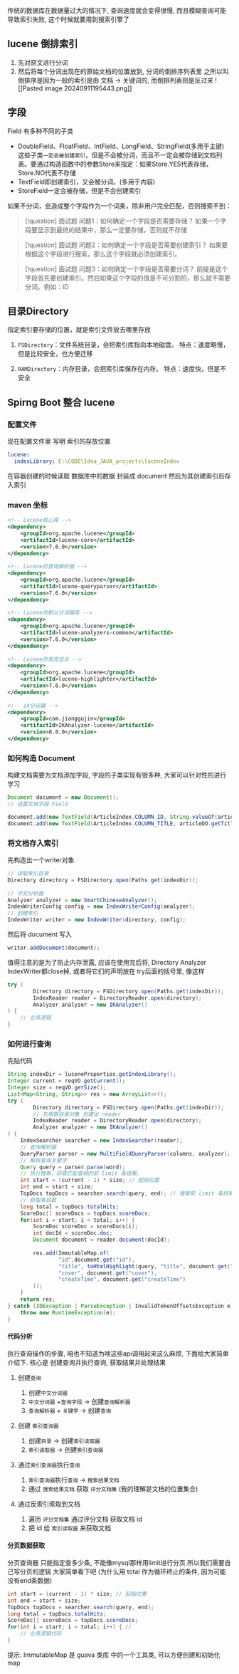传统的数据库在数据量过大的情况下, 查询速度就会变得很慢, 而且模糊查询可能导致索引失败, 这个时候就要用到搜索引擎了

## lucene 倒排索引
1. 先对原文进行分词
2. 然后将每个分词出现在的原始文档的位置放到, 分词的倒排序列表里
之所以叫倒排序是因为一般的索引是由 文档 -> 关键词的, 而倒排列表则是反过来
![[Pasted image 20240911195443.png]]


## 字段 
Field 有多种不同的子类
- DoubleField、FloatField、IntField、LongField、StringField(多用于主键) 这些子类`一定会被创建索引`，但是不会被分词，而且不一定会被存储到文档列表。要通过构造函数中的参数Store来指定：如果Store.YES代表存储，Store.NO代表不存储
- TextField即创建索引，又会被分词。(多用于内容)
- StoreField一定会被存储，但是不会创建索引

如果不分词，会造成整个字段作为一个词条，除非用户完全匹配，否则搜索不到：

> [!question] 面试题
问题1：如何确定一个字段是否需要存储？
如果一个字段要显示到最终的结果中，那么一定要存储，否则就不存储

> [!question]  面试题
>问题2：如何确定一个字段是否需要创建索引？
如果要根据这个字段进行搜索，那么这个字段就必须创建索引。

> [!question] 面试题
问题3：如何确定一个字段是否需要分词？
前提是这个字段首先要创建索引。然后如果这个字段的值是不可分割的，那么就不需要分词。例如：ID



## 目录Directory
指定索引要存储的位置，就是索引文件放去哪里存放
1. `FSDirectory`：文件系统目录，会把索引库指向本地磁盘。
  特点：速度略慢，但是比较安全，也方便迁移

2. `RAMDirectory`：内存目录，会把索引库保存在内存。
特点：速度快，但是不安全


## Spirng Boot 整合 lucene

### 配置文件
现在配置文件里 写明 索引的存放位置
```yml
lucene:  
  indexLibrary: E:\CODE\Idea_JAVA_projects\luceneIndex
```
在容器创建的时候读取 数据库中的数据 封装成 document 然后为其创建索引后存入索引

### maven 坐标
```xml
<!-- Lucene核心库 -->  
<dependency>  
    <groupId>org.apache.lucene</groupId>  
    <artifactId>lucene-core</artifactId>  
    <version>7.6.0</version>  
</dependency>  
  
<!-- Lucene的查询解析器 -->  
<dependency>  
    <groupId>org.apache.lucene</groupId>  
    <artifactId>lucene-queryparser</artifactId>  
    <version>7.6.0</version>  
</dependency>  
  
<!-- Lucene的默认分词器库 -->  
<dependency>  
    <groupId>org.apache.lucene</groupId>  
    <artifactId>lucene-analyzers-common</artifactId>  
    <version>7.6.0</version>  
</dependency>  
  
<!-- Lucene的高亮显示 -->  
<dependency>  
    <groupId>org.apache.lucene</groupId>  
    <artifactId>lucene-highlighter</artifactId>  
    <version>7.6.0</version>  
</dependency>  
  
<!-- ik分词器 -->  
<dependency>  
    <groupId>com.jianggujin</groupId>  
    <artifactId>IKAnalyzer-lucene</artifactId>  
    <version>8.0.0</version>  
</dependency>
```

### 如何构造 Document
构建文档需要为文档添加字段, 字段的子类实现有很多种, 大家可以针对性的进行学习
```java
Document document = new Document();  
// 设置文档字段 Field

document.add(new TextField(ArticleIndex.COLUMN_ID, String.valueOf(articleId), Field.Store.YES));  
document.add(new TextField(ArticleIndex.COLUMN_TITLE, articleDO.getTitle(), Field.Store.YES));
```
### 将文档存入索引
先构造出一个writer对象
```java
// 读取索引目录  
Directory directory = FSDirectory.open(Paths.get(indexDir));  
  
// 中文分析器  
Analyzer analyzer = new SmartChineseAnalyzer();  
IndexWriterConfig config = new IndexWriterConfig(analyzer);  
// 创建索引  
IndexWriter writer = new IndexWriter(directory, config);

```
然后将 document 写入
```java
writer.addDocument(document);
```

值得注意的是为了防止内存泄露, 应该在使用完后将, Directory Analyzer IndexWriter都close掉, 或者将它们的声明放在 try后面的括号里, 像这样
```java
try (  
        Directory directory = FSDirectory.open(Paths.get(indexDir));  
	    IndexReader reader = DirectoryReader.open(directory);  
        Analyzer analyzer = new IKAnalyzer()  
) {
	// 业务逻辑
}
```


### 如何进行查询
先贴代码
```java
String indexDir = luceneProperties.getIndexLibrary();  
Integer current = reqVO.getCurrent();  
Integer size = reqVO.getSize();  
List<Map<String, String>> res = new ArrayList<>();  
try (  
        Directory directory = FSDirectory.open(Paths.get(indexDir));  
        // 先根据目录对象 创建出 reader
		IndexReader reader = DirectoryReader.open(directory);  
        Analyzer analyzer = new IKAnalyzer()  
) {  
    IndexSearcher searcher = new IndexSearcher(reader);  
    // 查询解析器  
    QueryParser parser = new MultiFieldQueryParser(columns, analyzer);  
    // 解析查询关键字  
    Query query = parser.parse(word);  
    // 执行搜索，获取匹配查询的前 limit 条结果。  
    int start = (current - 1) * size; // 起始位置  
    int end = start + size;  
    TopDocs topDocs = searcher.search(query, end); // 搜索前 limit 条结果  
    // 获取条目数  
    long total = topDocs.totalHits;  
    ScoreDoc[] scoreDocs = topDocs.scoreDocs;  
    for(int i = start; i < total; i++) {  
        ScoreDoc scoreDoc = scoreDocs[i];  
        int docId = scoreDoc.doc;  
        Document document = reader.document(docId);  
  
        res.add(ImmutableMap.of(  
                "id",document.get("id"),  
                "title", toHtmlHighlight(query, "title", document.get("title"), analyzer),  
                "cover", document.get("cover"),  
                "createTime", document.get("createTime")  
        ));  
    }  
    return res;  
} catch (IOException | ParseException | InvalidTokenOffsetsException e) {  
    throw new RuntimeException(e);  
}
```

#### 代码分析
执行查询操作的步骤, 咱也不知道为啥这些api调用起来这么麻烦, 下面给大家简单介绍下.
核心是 创建查询并执行查询, 获取结果并处理结果
1. 创建`查询`
	1. 创建`中文分词器`
	2. `中文分词器` +`查询字段` -> 创建`查询解析器`
	3. `查询解析器` + `关键字` -> 创建`查询`

2. 创建 `索引查询器`
	1. 创建`目录` -> 创建`索引读取器` 
	2. `索引读取器` -> 创建`索引查询器`

3. 通过`索引查询器`执行`查询` 
	1. `索引查询器`执行`查询` -> `搜索结果文档`
	2. 通过 `搜索结果文档`  获取 `评分文档集` (我的理解是文档的位置集合) 

4. 通过反索引索取到文档
	1. 遍历 `评分文档集` 通过评分文档 获取文档 id
	2. 把 id 给 `索引读取器` 来获取文档

#### 分页数据获取
分页查询器 只能指定查多少条, 不能像mysql那样用limit进行分页
所以我们需要自己写分页的逻辑 大家简单看下吧
(为什么用 total 作为循环终止的条件, 因为可能没有end条数据)
```java
int start = (current - 1) * size; // 起始位置  
int end = start + size;  
TopDocs topDocs = searcher.search(query, end);
long total = topDocs.totalHits; 
ScoreDoc[] scoreDocs = topDocs.scoreDocs;  
for(int i = start; i < total; i++) { //   
	// 业务逻辑代码 
} 
```

提示: 
ImmutableMap 是 guava 类库 中的一个工具类, 可以方便创建和初始化map



